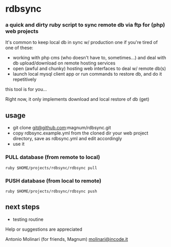 # rdbsync
### a quick and dirty ruby script to sync remote db via ftp for (php) web projects

It's common to keep local db in sync w/ production one
if you're tired of one of these: 
* working with php cms (who doesn't have to, sometimes...) and deal with db upload/download on remote hosting services 
* open (awful and chunky) hosting web interfaces to deal w/ remote db(s)
* launch local mysql client app or run commands to restore db, and do it repetitively

this tool is for you...

Right now, it only implements download and local restore of db (get)

## usage
* git clone git@github.com:magnum/rdbsync.git
* copy rdbsync.example.yml from the cloned dir your web project directory, save as rdbsync.yml and edit accordingly
* use it

### PULL database (from remote to local)
`ruby $HOME/projects/rdbsync/rdbsync pull`

### PUSH database (from local to remote)
`ruby $HOME/projects/rdbsync/rdbsync push`

## next steps
* testing routine

Help or suggestions are appreciated 

Antonio Molinari (for friends, Magnum)
molinari@incode.it
  
